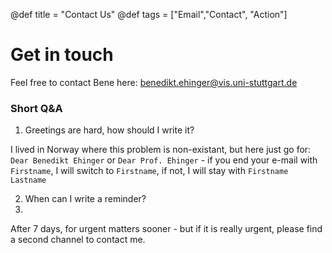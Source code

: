 @def title = "Contact Us"
@def tags = ["Email","Contact", "Action"]

# Get in touch

Feel free to contact Bene here: [benedikt.ehinger@vis.uni-stuttgart.de](mailto:benedikt.ehinger@vis.uni-stuttgart.de)

### Short Q&A

1. Greetings are hard, how should I write it?

  I lived in Norway where this problem is non-existant, but here just go for: `Dear Benedikt Ehinger` or `Dear Prof. Ehinger` - if you end your e-mail with `Firstname`, I will switch to `Firstname`, if not, I will stay with `Firstname Lastname`
 
2. When can I write a reminder?
3. 
After 7 days, for urgent matters sooner - but if it is really urgent, please find a second channel to contact me.
